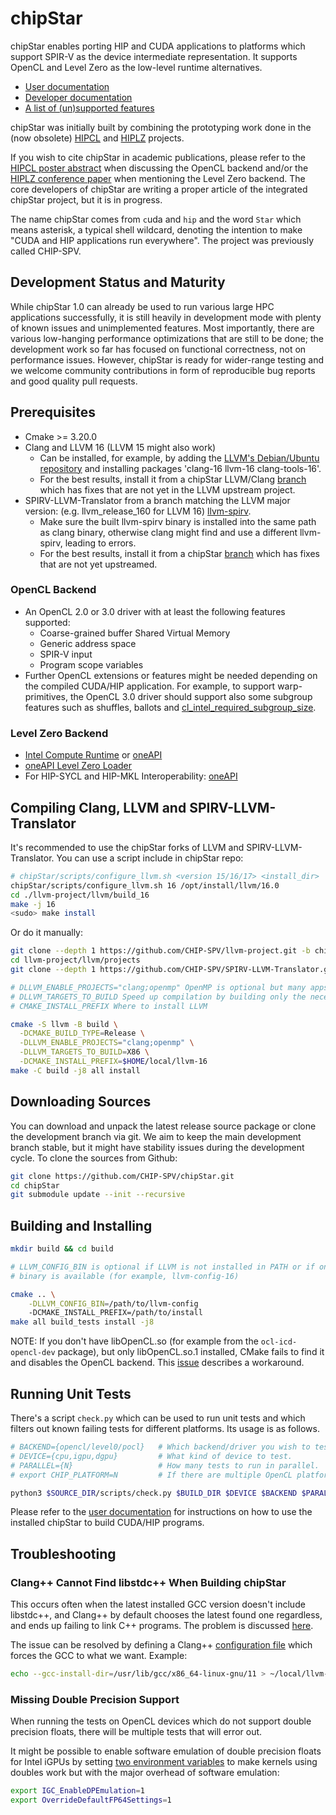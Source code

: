 # chipStar

chipStar enables porting HIP and CUDA applications to platforms which support
SPIR-V as the device intermediate representation. It supports
OpenCL and Level Zero as the low-level runtime alternatives.

* [User documentation](docs/Using.md)
* [Developer documentation](docs/Development.md)
* [A list of (un)supported features](docs/Features.md)

chipStar was initially built by combining the prototyping work done in the (now obsolete) [HIPCL](https://github.com/cpc/hipcl) and
[HIPLZ](https://github.com/jz10/anl-gt-gpu/) projects.

If you wish to cite chipStar in academic publications, please refer to the [HIPCL poster abstract](https://dl.acm.org/doi/10.1145/3388333.3388641) when discussing the OpenCL backend and/or the [HIPLZ conference paper](https://link.springer.com/chapter/10.1007/978-3-031-31209-0_15) when mentioning the Level Zero backend. The core developers of chipStar are writing a proper article of the integrated chipStar project, but it is in progress.

The name chipStar comes from `c`uda and `hip` and the word `Star` which means asterisk, a typical shell wildcard, denoting the intention to make "CUDA and HIP applications run everywhere". The project was previously called CHIP-SPV.

## Development Status and Maturity

While chipStar 1.0 can already be used to run various large HPC applications successfully, it is still heavily in development mode with plenty of known issues and unimplemented features. Most importantly, there are various low-hanging performance optimizations that are still to be done; the development work so far has focused on functional correctness, not on performance issues. However, chipStar is ready for wider-range testing and we welcome community contributions in form of reproducible bug reports and good quality pull requests.

## Prerequisites

* Cmake >= 3.20.0
* Clang and LLVM 16 (LLVM 15 might also work)
  * Can be installed, for example, by adding the [LLVM's Debian/Ubuntu repository](https://apt.llvm.org/) and installing packages 'clang-16 llvm-16 clang-tools-16'.
  * For the best results, install it from a chipStar LLVM/Clang [branch](https://github.com/CHIP-SPV/llvm-project/tree/chipspv-llvm-16-patches) which has fixes that are not yet in the LLVM upstream project.
* SPIRV-LLVM-Translator from a branch matching the LLVM major version:
  (e.g. llvm\_release\_160 for LLVM 16)
  [llvm-spirv](https://github.com/KhronosGroup/SPIRV-LLVM-Translator).
  * Make sure the built llvm-spirv binary is installed into the same path as clang binary, otherwise clang might find and use a different llvm-spirv, leading to errors.
  * For the best results, install it from a chipStar [branch](https://github.com/CHIP-SPV/SPIRV-LLVM-Translator/tree/chipspv-llvm-16-patches) which has fixes that are not yet upstreamed.

### OpenCL Backend

  * An OpenCL 2.0 or 3.0 driver with at least the following features supported:
    * Coarse-grained buffer Shared Virtual Memory
    * Generic address space
    * SPIR-V input
    * Program scope variables
  * Further OpenCL extensions or features might be needed depending on the compiled CUDA/HIP application. For example, to support warp-primitives, the OpenCL 3.0 driver should support also some subgroup features such as shuffles, ballots and [cl_intel_required_subgroup_size]( https://registry.khronos.org/OpenCL/extensions/intel/cl_intel_required_subgroup_size.html).

### Level Zero Backend

  * [Intel Compute Runtime](https://github.com/intel/compute-runtime) or [oneAPI](https://www.intel.com/content/www/us/en/developer/tools/oneapi/base-toolkit-download.html)
  * [oneAPI Level Zero Loader](https://github.com/oneapi-src/level-zero/releases)
* For HIP-SYCL and HIP-MKL Interoperability: [oneAPI](https://www.intel.com/content/www/us/en/developer/tools/oneapi/base-toolkit-download.html)

## Compiling Clang, LLVM and SPIRV-LLVM-Translator

It's recommended to use the chipStar forks of LLVM and SPIRV-LLVM-Translator.
You can use a script include in chipStar repo: 
```bash
# chipStar/scripts/configure_llvm.sh <version 15/16/17> <install_dir>
chipStar/scripts/configure_llvm.sh 16 /opt/install/llvm/16.0
cd ./llvm-project/llvm/build_16
make -j 16 
<sudo> make install
```

Or do it manually:
```bash
git clone --depth 1 https://github.com/CHIP-SPV/llvm-project.git -b chipspv-llvm-16-patches
cd llvm-project/llvm/projects
git clone --depth 1 https://github.com/CHIP-SPV/SPIRV-LLVM-Translator.git -b chipspv-llvm-16-patches

# DLLVM_ENABLE_PROJECTS="clang;openmp" OpenMP is optional but many apps use it
# DLLVM_TARGETS_TO_BUILD Speed up compilation by building only the necessary CPU host target
# CMAKE_INSTALL_PREFIX Where to install LLVM

cmake -S llvm -B build \
  -DCMAKE_BUILD_TYPE=Release \
  -DLLVM_ENABLE_PROJECTS="clang;openmp" \
  -DLLVM_TARGETS_TO_BUILD=X86 \
  -DCMAKE_INSTALL_PREFIX=$HOME/local/llvm-16
make -C build -j8 all install
```

## Downloading Sources

You can download and unpack the latest release source package or clone the development branch via git. We aim to keep the main development branch stable, but it might have stability issues during the development cycle. To clone the sources from Github:

```bash
git clone https://github.com/CHIP-SPV/chipStar.git
cd chipStar
git submodule update --init --recursive
```

## Building and Installing

```bash
mkdir build && cd build

# LLVM_CONFIG_BIN is optional if LLVM is not installed in PATH or if only a version-sufficed
# binary is available (for example, llvm-config-16)

cmake .. \
    -DLLVM_CONFIG_BIN=/path/to/llvm-config
    -DCMAKE_INSTALL_PREFIX=/path/to/install
make all build_tests install -j8
```

NOTE: If you don't have libOpenCL.so (for example from the `ocl-icd-opencl-dev` package), but only libOpenCL.so.1 installed, CMake fails to find it and disables the OpenCL backend. This [issue](https://github.com/CHIP-SPV/chipStar/issues/542) describes a workaround.

## Running Unit Tests

There's a script `check.py` which can be used to run unit tests and which filters out known failing tests for different platforms. Its usage is as follows.

```bash
# BACKEND={opencl/level0/pocl}   # Which backend/driver you wish to test, "opencl" = Intel OpenCL runtime, "level0" = Intel LevelZero runtime, "pocl" = PoCL OpenCL runtime
# DEVICE={cpu,igpu,dgpu}         # What kind of device to test.
# PARALLEL={N}                   # How many tests to run in parallel.
# export CHIP_PLATFORM=N         # If there are multiple OpenCL platforms present on the system, selects which one to use

python3 $SOURCE_DIR/scripts/check.py $BUILD_DIR $DEVICE $BACKEND $PARALLEL 1
```

Please refer to the [user documentation](docs/Using.md) for instructions on how to use the installed chipStar to build CUDA/HIP programs.

## Troubleshooting

### Clang++ Cannot Find libstdc++ When Building chipStar

This occurs often when the latest installed GCC version doesn't include libstdc++, and Clang++ by default chooses the latest found one regardless, and ends up failing to link C++ programs. The problem is discussed [here](https://discourse.llvm.org/t/add-gcc-install-dir-deprecate-gcc-toolchain-and-remove-gcc-install-prefix/65091/14).

The issue can be resolved by defining a Clang++ [configuration file](https://clang.llvm.org/docs/UsersManual.html#configuration-files) which forces the GCC to what we want. Example:

```bash
echo --gcc-install-dir=/usr/lib/gcc/x86_64-linux-gnu/11 > ~/local/llvm-16/bin/x86_64-unknown-linux-gnu-clang++.cfg
```

### Missing Double Precision Support

When running the tests on OpenCL devices which do not support double precision floats,
there will be multiple tests that will error out.

It might be possible to enable software emulation of double precision floats for
Intel iGPUs by setting [two environment variables](https://github.com/intel/compute-runtime/blob/master/opencl/doc/FAQ.md#feature-double-precision-emulation-fp64) to make kernels using doubles work but with the major
overhead of software emulation:

```bash
export IGC_EnableDPEmulation=1
export OverrideDefaultFP64Settings=1
```
